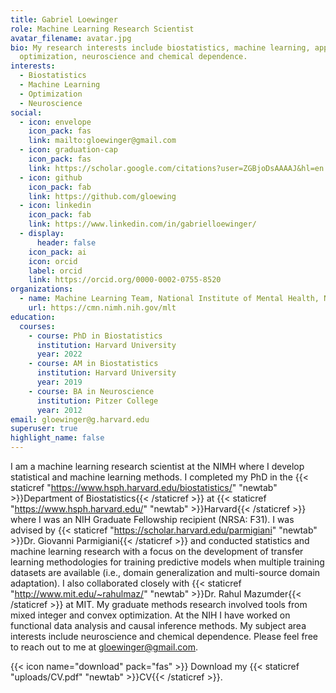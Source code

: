 ```yaml
---
title: Gabriel Loewinger
role: Machine Learning Research Scientist
avatar_filename: avatar.jpg
bio: My research interests include biostatistics, machine learning, applied
  optimization, neuroscience and chemical dependence.
interests:
  - Biostatistics
  - Machine Learning
  - Optimization
  - Neuroscience
social:
  - icon: envelope
    icon_pack: fas
    link: mailto:gloewinger@gmail.com
  - icon: graduation-cap
    icon_pack: fas
    link: https://scholar.google.com/citations?user=ZGBjoDsAAAAJ&hl=en
  - icon: github
    icon_pack: fab
    link: https://github.com/gloewing
  - icon: linkedin
    icon_pack: fab
    link: https://www.linkedin.com/in/gabrielloewinger/
  - display:
      header: false
    icon_pack: ai
    icon: orcid
    label: orcid
    link: https://orcid.org/0000-0002-0755-8520
organizations:
  - name: Machine Learning Team, National Institute of Mental Health, NIH
    url: https://cmn.nimh.nih.gov/mlt
education:
  courses:
    - course: PhD in Biostatistics
      institution: Harvard University
      year: 2022
    - course: AM in Biostatistics
      institution: Harvard University
      year: 2019
    - course: BA in Neuroscience
      institution: Pitzer College
      year: 2012
email: gloewinger@g.harvard.edu
superuser: true
highlight_name: false
---
```

I am a machine learning research scientist at the NIMH where I develop statistical and machine learning methods. I completed my PhD in the {{< staticref "https://www.hsph.harvard.edu/biostatistics/" "newtab" >}}Department of Biostatistics{{< /staticref >}} at {{< staticref "https://www.hsph.harvard.edu/" "newtab" >}}Harvard{{< /staticref >}} where I was an NIH Graduate Fellowship recipient (NRSA: F31). I was advised by {{< staticref "https://scholar.harvard.edu/parmigiani" "newtab" >}}Dr. Giovanni Parmigiani{{< /staticref >}} and conducted statistics and machine learning research with a focus on the development of transfer learning methodologies for training predictive models when multiple training datasets are available (i.e., domain generalization and multi-source domain adaptation). I also collaborated closely with {{< staticref "http://www.mit.edu/~rahulmaz/" "newtab" >}}Dr. Rahul Mazumder{{< /staticref >}} at MIT. My graduate methods research involved tools from mixed integer and convex optimization. At the NIH I have worked on functional data analysis and causal inference methods. My subject area interests include neuroscience and chemical dependence. Please feel free to reach out to me at gloewinger@gmail.com. 

{{< icon name="download" pack="fas" >}} Download my {{< staticref "uploads/CV.pdf" "newtab" >}}CV{{< /staticref >}}.
